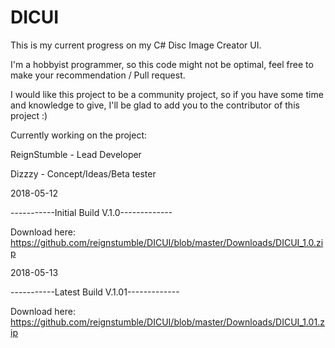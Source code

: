 # DICUI
This is my current progress on my C# Disc Image Creator UI.

I'm a hobbyist programmer, so this code might not be optimal, feel free to make your recommendation / Pull request.

I would like this project to be a community project, so if you have some time and knowledge to give, I'll be glad to add you to the contributor of this project :)

Currently working on the project:
 
ReignStumble - Lead Developer
 
Dizzzy - Concept/Ideas/Beta tester

 
 
2018-05-12
 
-----------Initial Build V.1.0-------------
 
Download here: https://github.com/reignstumble/DICUI/blob/master/Downloads/DICUI_1.0.zip

2018-05-13
 
-----------Latest Build V.1.01-------------

Download here: https://github.com/reignstumble/DICUI/blob/master/Downloads/DICUI_1.01.zip
